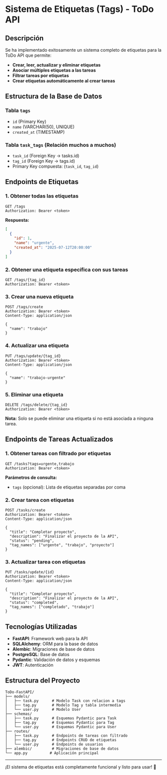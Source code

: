 # Sistema de Etiquetas (Tags) - ToDo API

## Descripción

Se ha implementado exitosamente un sistema completo de etiquetas para la ToDo API que permite:

- **Crear, leer, actualizar y eliminar etiquetas**
- **Asociar múltiples etiquetas a las tareas**
- **Filtrar tareas por etiquetas**
- **Crear etiquetas automáticamente al crear tareas**

## Estructura de la Base de Datos

### Tabla `tags`
- `id` (Primary Key)
- `name` (VARCHAR(50), UNIQUE)
- `created_at` (TIMESTAMP)

### Tabla `task_tags` (Relación muchos a muchos)
- `task_id` (Foreign Key → tasks.id)
- `tag_id` (Foreign Key → tags.id)
- Primary Key compuesta: (`task_id`, `tag_id`)

## Endpoints de Etiquetas

### 1. Obtener todas las etiquetas
```
GET /tags
Authorization: Bearer <token>
```

**Respuesta:**
```json
[
  {
    "id": 1,
    "name": "urgente",
    "created_at": "2025-07-12T20:00:00"
  }
]
```

### 2. Obtener una etiqueta específica con sus tareas
```
GET /tags/{tag_id}
Authorization: Bearer <token>
```

### 3. Crear una nueva etiqueta
```
POST /tags/create
Authorization: Bearer <token>
Content-Type: application/json

{
  "name": "trabajo"
}
```

### 4. Actualizar una etiqueta
```
PUT /tags/update/{tag_id}
Authorization: Bearer <token>
Content-Type: application/json

{
  "name": "trabajo-urgente"
}
```

### 5. Eliminar una etiqueta
```
DELETE /tags/delete/{tag_id}
Authorization: Bearer <token>
```

**Nota:** Solo se puede eliminar una etiqueta si no está asociada a ninguna tarea.

## Endpoints de Tareas Actualizados

### 1. Obtener tareas con filtrado por etiquetas
```
GET /tasks?tags=urgente,trabajo
Authorization: Bearer <token>
```

**Parámetros de consulta:**
- `tags` (opcional): Lista de etiquetas separadas por coma

### 2. Crear tarea con etiquetas
```
POST /tasks/create
Authorization: Bearer <token>
Content-Type: application/json

{
  "title": "Completar proyecto",
  "description": "Finalizar el proyecto de la API",
  "status": "pending",
  "tag_names": ["urgente", "trabajo", "proyecto"]
}
```

### 3. Actualizar tarea con etiquetas
```
PUT /tasks/update/{id}
Authorization: Bearer <token>
Content-Type: application/json

{
  "title": "Completar proyecto",
  "description": "Finalizar el proyecto de la API",
  "status": "completed",
  "tag_names": ["completado", "trabajo"]
}
```

## Tecnologías Utilizadas

- **FastAPI**: Framework web para la API
- **SQLAlchemy**: ORM para la base de datos
- **Alembic**: Migraciones de base de datos
- **PostgreSQL**: Base de datos
- **Pydantic**: Validación de datos y esquemas
- **JWT**: Autenticación

## Estructura del Proyecto

```
ToDo-FastAPI/
├── models/
│   ├── task.py      # Modelo Task con relacion a tags
│   ├── tag.py       # Modelo Tag y tabla intermedia
│   └── user.py      # Modelo User
├── schemas/
│   ├── task.py      # Esquemas Pydantic para Task
│   ├── tag.py       # Esquemas Pydantic para Tag
│   └── user.py      # Esquemas Pydantic para User
├── routes/
│   ├── task.py      # Endpoints de tareas con filtrado
│   ├── tag.py       # Endpoints CRUD de etiquetas
│   └── user.py      # Endpoints de usuarios
├── alembic/         # Migraciones de base de datos
└── app.py          # Aplicación principal
```

---

¡El sistema de etiquetas está completamente funcional y listo para usar! 🎉 